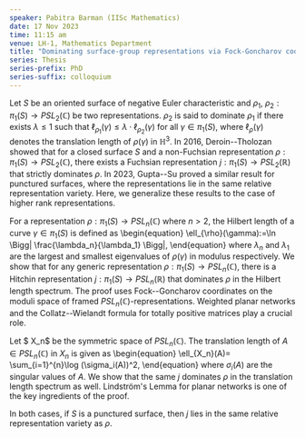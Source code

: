```yaml
---
speaker: Pabitra Barman (IISc Mathematics)
date: 17 Nov 2023
time: 11:15 am
venue: LH-1, Mathematics Department
title: "Dominating surface-group representations via Fock-Goncharov coordinates"
series: Thesis
series-prefix: PhD
series-suffix: colloquium
---
```


Let $S$ be an oriented surface of negative Euler characteristic and $\rho_1,\ \rho_2:\pi_1(S) \rightarrow PSL_2(\mathbb{C})$
be two representations. $\rho_2$ is said to dominate $\rho_1$ if there exists $\lambda \le 1$ such that
$\ell_{\rho_1}(\gamma) \le \lambda \cdot \ell_{\rho_2}(\gamma)$ for all $\gamma \in \pi_1(S)$,
where $\ell_{\rho}(\gamma)$ denotes the translation length of $\rho(\gamma)$ in $\mathbb{H}^3$. In 2016, Deroin--Tholozan
showed that for a closed surface $S$ and a non-Fuchsian representation $\rho : \pi_1(S) \rightarrow PSL_2(\mathbb{C})$,
there exists a Fuchsian representation $j : \pi_1(S) \rightarrow PSL_2(\mathbb{R})$ that strictly dominates $\rho$. In 2023,
Gupta--Su proved a similar result for punctured surfaces, where the representations lie in the same relative representation
variety. Here, we generalize these results to the case of higher rank representations.

For a representation $\rho : \pi_1(S) \rightarrow PSL_n(\mathbb{C})$ where $n >2$, the Hilbert length of a curve
$\gamma\in \pi_1(S)$  is defined as
\begin{equation}
\ell_{\rho}(\gamma):=\ln \Bigg| \frac{\lambda_n}{\lambda_1} \Bigg|,
\end{equation}
where $\lambda_n$ and $\lambda_1$ are the largest and smallest eigenvalues of $\rho(\gamma)$ in modulus respectively.
We show that for any generic representation $\rho : \pi_1 (S) \rightarrow PSL_n(\mathbb{C})$, there is a Hitchin
representation $j : \pi_1 (S) \rightarrow PSL_n(\mathbb{R})$ that dominates $\rho$ in the Hilbert length spectrum.
The proof uses Fock--Goncharov coordinates on the moduli space of framed $PSL_n(\mathbb{C})$-representations. Weighted
planar networks and the Collatz--Wielandt formula for totally positive matrices play a crucial role.

Let $ X_n$ be the symmetric space of $PSL_n(\mathbb{C})$. The translation length of $A\in PSL_n(\mathbb{C})$ in $X_n$ is
given as
\begin{equation}
\ell_{X_n}(A)= \sum_{i=1}^{n}\log (\sigma_i(A))^2,
\end{equation}
where $\sigma_i(A)$ are the singular values of $A$. We show that the same $j$ dominates $\rho$ in the translation length
spectrum as well. Lindstr&ouml;m's Lemma for planar networks is one of the key ingredients of the proof.

In both cases, if $S$ is a punctured surface, then $j$ lies in the same relative representation variety as $\rho$.
